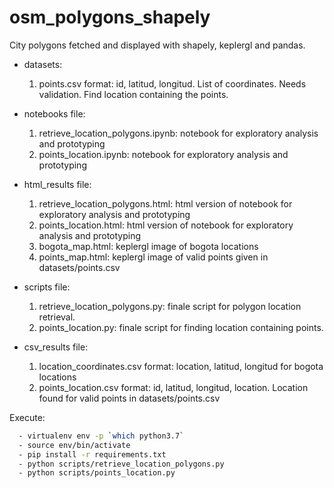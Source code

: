 # osm_polygons_shapely
City polygons fetched and displayed with shapely, keplergl and pandas.

- datasets:
  1. points.csv format: id, latitud, longitud. List of coordinates. Needs validation. Find location containing the points.

- notebooks file:
  1. retrieve_location_polygons.ipynb: notebook for exploratory analysis and prototyping
  2. points_location.ipynb: notebook for exploratory analysis and prototyping

- html_results file:
  1. retrieve_location_polygons.html: html version of notebook for exploratory analysis and prototyping
  2. points_location.html: html version of notebook for exploratory analysis and prototyping
  3. bogota_map.html: keplergl image of bogota locations
  4. points_map.html: keplergl image of valid points given in datasets/points.csv

- scripts file:
  1. retrieve_location_polygons.py: finale script for polygon location retrieval.
  2. points_location.py: finale script for finding location containing points.

- csv_results file:
  1. location_coordinates.csv format: location, latitud, longitud for bogota locations
  2. points_location.csv format: id, latitud, longitud, location. Location found for valid points in datasets/points.csv

Execute:
```bash
  - virtualenv env -p `which python3.7`
  - source env/bin/activate
  - pip install -r requirements.txt
  - python scripts/retrieve_location_polygons.py
  - python scripts/points_location.py
```
